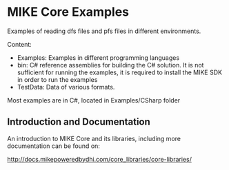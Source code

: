 # MIKE Core Examples
Examples of reading dfs files and pfs files in different environments.

Content:
- Examples: Examples in different programming languages
- bin: C# reference assemblies for building the C# solution. It is not sufficient for running the examples, it is required to install the MIKE SDK in order to run the examples
- TestData: Data of various formats.

Most examples are in C#, located in Examples/CSharp folder

## Introduction and Documentation
An introduction to MIKE Core and its libraries, including more documentation can be found on:

http://docs.mikepoweredbydhi.com/core_libraries/core-libraries/
